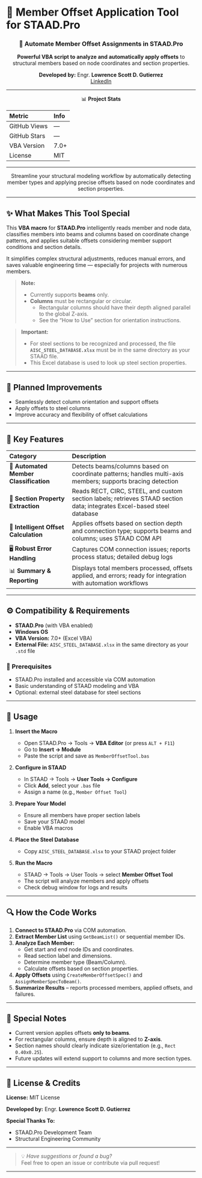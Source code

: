 # 🧩 Member Offset Application Tool for STAAD.Pro

<div align="center">

### 🚀 Automate Member Offset Assignments in STAAD.Pro  
**Powerful VBA script to analyze and automatically apply offsets** to structural members based on node coordinates and section properties.

**Developed by:** Engr. **Lowrence Scott D. Gutierrez**  
[LinkedIn](#)

---

📊 **Project Stats**

| Metric | Info |
|:--|:--|
| GitHub Views | — |
| GitHub Stars | — |
| VBA Version | 7.0+ |
| License | MIT |

---

Streamline your structural modeling workflow by automatically detecting member types and applying precise offsets based on node coordinates and section properties.

</div>

---

## ✨ What Makes This Tool Special

This **VBA macro** for **STAAD.Pro** intelligently reads member and node data, classifies members into beams and columns based on coordinate change patterns, and applies suitable offsets considering member support conditions and section details.  

It simplifies complex structural adjustments, reduces manual errors, and saves valuable engineering time — especially for projects with numerous members.

> **Note:**  
> - Currently supports **beams** only.  
> - **Columns** must be rectangular or circular.  
>   - Rectangular columns should have their depth aligned parallel to the global Z-axis.  
>   - See the “How to Use” section for orientation instructions.  

> **Important:**  
> - For steel sections to be recognized and processed, the file **`AISC_STEEL_DATABASE.xlsx`** must be in the same directory as your STAAD file.  
> - This Excel database is used to look up steel section properties.

---

## 🔮 Planned Improvements

- Seamlessly detect column orientation and support offsets  
- Apply offsets to steel columns  
- Improve accuracy and flexibility of offset calculations  

---

## 🚀 Key Features

| Category | Description |
|:--|:--|
| 🎯 **Automated Member Classification** | Detects beams/columns based on coordinate patterns; handles multi-axis members; supports bracing detection |
| 🧰 **Section Property Extraction** | Reads RECT, CIRC, STEEL, and custom section labels; retrieves STAAD section data; integrates Excel-based steel database |
| 🔧 **Intelligent Offset Calculation** | Applies offsets based on section depth and connection type; supports beams and columns; uses STAAD COM API |
| 🖥️ **Robust Error Handling** | Captures COM connection issues; reports process status; detailed debug logs |
| 📊 **Summary & Reporting** | Displays total members processed, offsets applied, and errors; ready for integration with automation workflows |

---

## ⚙️ Compatibility & Requirements

- **STAAD.Pro** (with VBA enabled)  
- **Windows OS**  
- **VBA Version:** 7.0+ (Excel VBA)  
- **External File:** `AISC_STEEL_DATABASE.xlsx` in the same directory as your `.std` file  

### 🔧 Prerequisites
- STAAD.Pro installed and accessible via COM automation  
- Basic understanding of STAAD modeling and VBA  
- Optional: external steel database for steel sections  

---

## 📝 Usage

1. **Insert the Macro**
   - Open STAAD.Pro → Tools → **VBA Editor** (or press `ALT + F11`)
   - Go to **Insert → Module**
   - Paste the script and save as `MemberOffsetTool.bas`

2. **Configure in STAAD**
   - In STAAD → Tools → **User Tools → Configure**
   - Click **Add**, select your `.bas` file
   - Assign a name (e.g., `Member Offset Tool`)

3. **Prepare Your Model**
   - Ensure all members have proper section labels
   - Save your STAAD model
   - Enable VBA macros

4. **Place the Steel Database**
   - Copy `AISC_STEEL_DATABASE.xlsx` to your STAAD project folder  

5. **Run the Macro**
   - STAAD → Tools → User Tools → select **Member Offset Tool**
   - The script will analyze members and apply offsets
   - Check debug window for logs and results

---

## 🔍 How the Code Works

1. **Connect to STAAD.Pro** via COM automation.  
2. **Extract Member List** using `GetBeamList()` or sequential member IDs.  
3. **Analyze Each Member:**
   - Get start and end node IDs and coordinates.  
   - Read section label and dimensions.  
   - Determine member type (Beam/Column).  
   - Calculate offsets based on section properties.  
4. **Apply Offsets** using `CreateMemberOffsetSpec()` and `AssignMemberSpecToBeam()`.  
5. **Summarize Results** – reports processed members, applied offsets, and failures.

---

## 🧮 Special Notes

- Current version applies offsets **only to beams**.  
- For rectangular columns, ensure depth is aligned to **Z-axis**.  
- Section names should clearly indicate size/orientation (e.g., `Rect 0.40x0.25`).  
- Future updates will extend support to columns and more section types.

---

## 🧾 License & Credits

**License:** MIT License  

**Developed by:** Engr. **Lowrence Scott D. Gutierrez**  

**Special Thanks To:**
- STAAD.Pro Development Team  
- Structural Engineering Community  

---

> 💡 *Have suggestions or found a bug?*  
> Feel free to open an issue or contribute via pull request!

---
